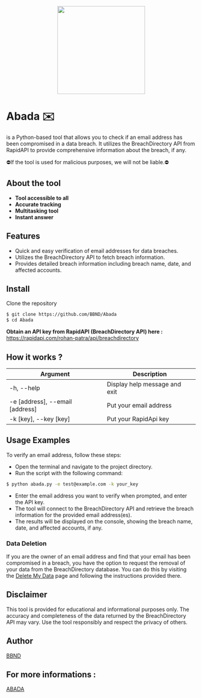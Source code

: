 <p align="center">
  <img width="233" height="233" src="https://abada.bbnd.eu/assets/img/logo.png">
</p>

# Abada ✉️
is a Python-based tool that allows you to check if an email address has been compromised in a data breach. It utilizes the BreachDirectory API from RapidAPI to provide comprehensive information about the breach, if any.

⛔If the tool is used for malicious purposes, we will not be liable.⛔

## About the tool
- **Tool accessible to all**
- **Accurate tracking**
- **Multitasking tool**
- **Instant answer**

## Features
- Quick and easy verification of email addresses for data breaches.
- Utilizes the BreachDirectory API to fetch breach information.
- Provides detailed breach information including breach name, date, and affected accounts.

## Install

Clone the repository

```sh
$ git clone https://github.com/BBND/Abada
$ cd Abada
```

**Obtain an API key from RapidAPI (BreachDirectory API) here :**
https://rapidapi.com/rohan-patra/api/breachdirectory

## How it works ?

| Argument | Description |
| ------ | ------ |
| -h, --help | Display help message and exit |
| -e [address], --email [address] | Put your email address |
| -k [key], --key [key] | Put your RapidApi key |


## Usage Examples

To verify an email address, follow these steps:

- Open the terminal and navigate to the project directory.
- Run the script with the following command:

```sh
$ python abada.py -e test@example.com -k your_key
```

- Enter the email address you want to verify when prompted, and enter the API key.
- The tool will connect to the BreachDirectory API and retrieve the breach information for the provided email address(es).
- The results will be displayed on the console, showing the breach name, date, and affected accounts, if any.

### Data Deletion

If you are the owner of an email address and find that your email has been compromised in a breach, you have the option to request the removal of your data from the BreachDirectory database. You can do this by visiting the [Delete My Data](https://breachdirectory.org/deletemydata) page and following the instructions provided there.

## Disclaimer

This tool is provided for educational and informational purposes only. The accuracy and completeness of the data returned by the BreachDirectory API may vary. Use the tool responsibly and respect the privacy of others.

## Author
[BBND](https://www.bbnd.eu)

## For more informations :
[ABADA](https://abada.bbnd.eu)
